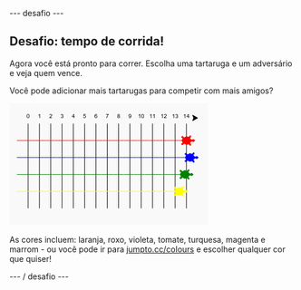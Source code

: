 \--- desafio \---

## Desafio: tempo de corrida!

Agora você está pronto para correr. Escolha uma tartaruga e um adversário e veja quem vence.

Você pode adicionar mais tartarugas para competir com mais amigos?

![captura de tela](images/race-more.png)

As cores incluem: laranja, roxo, violeta, tomate, turquesa, magenta e marrom - ou você pode ir para [jumpto.cc/colours](http://jumpto.cc/colours) e escolher qualquer cor que quiser!

\--- / desafio \---